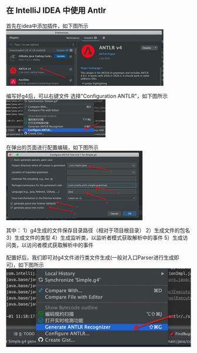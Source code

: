
 
## 在 IntelliJ IDEA 中使用 Antlr

首先在idea中添加插件，如下图所示
![](../images/idea_antlr_plugin.png)

编写好g4后，可以右键文件
选择"Configuration ANTLR"，如下图所示
![](../images/g4_config_0.png)

在弹出的页面进行配置编辑，如下图所示
![](../images/g4_config.png)

其中：
1）g4生成的文件保存目录路径（相对于项目根目录）
2）生成文件的包名
3）生成文件的类型
4）生成监听类，以监听者模式获取解析中的事件
5）生成访问类，以访问者模式获取解析中的事件

配置好后，我们即可对g4文件进行类文件生成(一般对入口Parser进行生成即可)，如下图所示
![](../images/g4_generate.png)